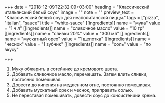 +++
date = "2018-12-09T22:32:09+03:00"
heading = "Классический итальянский белый соус"
image = ""
note = ""
preview_text = "Классический белый соус для неаполитанской пиццы."
tags = ["pizza", "italian", "sauce"]
title = "white-sauce"
[[ingredients]]
name = "мука"
value = "1 ч л"
[[ingredients]]
name = "сливочное масло"
value = "10 гр"
[[ingredients]]
name = "сливки 20%"
value = "300 мл"
[[ingredients]]
name = "мускатный орех"
value = "1 щепотка"
[[ingredients]]
name = "чеснок"
value = "1 зубчик"
[[ingredients]]
name = "соль"
value = "по вкусу"

+++
1. Муку обжарить в сотейнике до кремового цвета.
2. Добавить сливочное масло, перемешать. Затем влить сливки, постоянно помешивая.
3. Довести до кипения на медленном огне, постоянно помешивая.
4. Добавить мускатный орех и чеснок, приправить солью.
5. Не переставая помешивать, довести соус до консистенции крема.